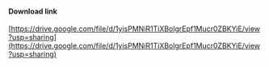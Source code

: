 #### Download link
[https://drive.google.com/file/d/1yisPMNiR1TiXBolgrEpf1Mucr0ZBKYiE/view?usp=sharing](https://drive.google.com/file/d/1yisPMNiR1TiXBolgrEpf1Mucr0ZBKYiE/view?usp=sharing)